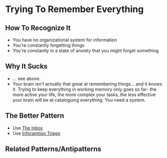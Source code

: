 # Trying To Remember Everything
## How To Recognize It
* You have no organizational system for information
* You're constantly forgetting things
* You're constantly in a state of anxiety that you might forget something

## Why It Sucks
* ... see above.
* Your brain isn't actually that great at remembering things... and it knows it.  Trying to keep everything in working memory only goes so far- the more active your life, the more complex your tasks, the less effective your brain will be at cataloguing everything.  You need a system.

## The Better Pattern
* Use [The Inbox](../patterns/TheInbox.md)
* Use [Inforamtion Triage](../patterns/InformationTriage.md)

## Related Patterns/Antipatterns
